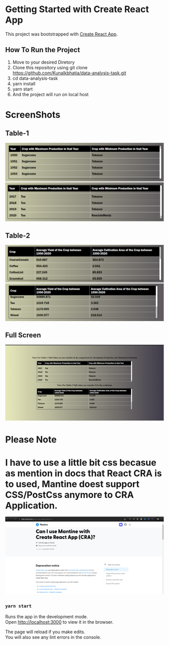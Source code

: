 # Getting Started with Create React App

This project was bootstrapped with [Create React App](https://github.com/facebook/create-react-app).

## How To Run the Project
1. Move to your desired Diretory
2. Clone this repository using git clone https://github.com/Kunalkbhatia/data-analysis-task.git
3. cd data-analysis-task
3. yarn install
4. yarn start
5. And the project will run on local host


# ScreenShots

## Table-1
![Image Alt Text](readMeImages/table1_1.png)
![Image Alt Text](readMeImages/table1_2.png)


## Table-2
![Image Alt Text](readMeImages/table2_1.png)
![Image Alt Text](readMeImages/table2_2.png)


## Full Screen
![Image Alt Text](readMeImages/full.png)


# Please Note
# I have to use a little bit css becasue as mention in docs that React CRA is to used,  Mantine doest support CSS/PostCss anymore to CRA Application.
![Image Alt Text](readMeImages/Mantine.png)





### `yarn start`

Runs the app in the development mode.\
Open [http://localhost:3000](http://localhost:3000) to view it in the browser.

The page will reload if you make edits.\
You will also see any lint errors in the console.

